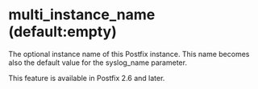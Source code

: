 # multi_instance_name (default:empty) 

 The optional instance name of this Postfix instance. This name
becomes also the default value for the syslog_name parameter. 

 This feature is available in Postfix 2.6 and later. 


